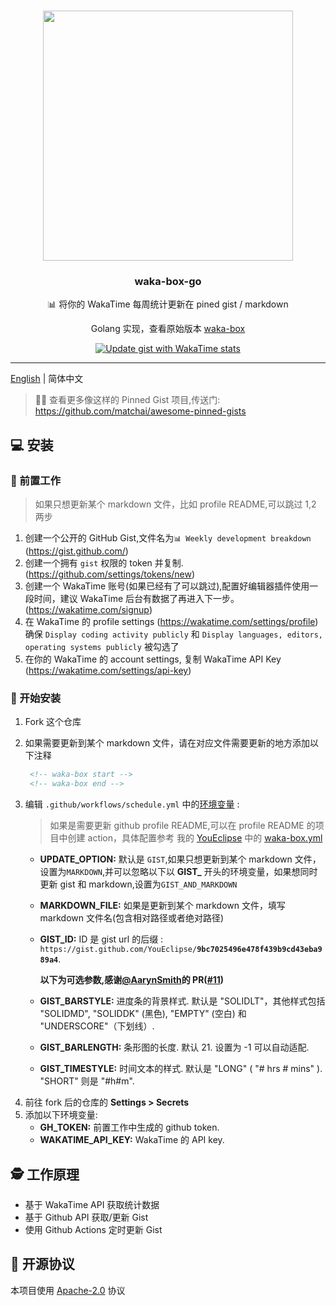 #

<p align="center">
  <img width="400" src="https://user-images.githubusercontent.com/8252317/83985147-9afb2800-a96a-11ea-9841-eec3a1f61d75.png">
  <h3 align="center">waka-box-go</h3>
  <p align="center">📊 将你的 WakaTime 每周统计更新在  pined gist / markdown  </p>
  <p align="center">  Golang 实现，查看原始版本  <a href="https://github.com/matchai/waka-box">waka-box</a>
  <p align="center">
    <a href="https://github.com/YouEclipse/waka-box-go/workflows/Update%20gist%20with%20WakaTime%20stats/badge.svg?branch=master"><img src="https://github.com/YouEclipse/waka-box-go/workflows/Update%20gist%20with%20WakaTime%20stats/badge.svg?branch=master" alt="Update gist with WakaTime stats"></a>
  </p>
</p>

---

[English](./README.md) | 简体中文

> 📌✨ 查看更多像这样的 Pinned Gist 项目,传送门: https://github.com/matchai/awesome-pinned-gists

## 💻 安装

### 🎒 前置工作

> 如果只想更新某个 markdown 文件，比如 profile README,可以跳过 1,2 两步

1. 创建一个公开的 GitHub Gist,文件名为`📊 Weekly development breakdown` (https://gist.github.com/)
1. 创建一个拥有 `gist` 权限的 token 并复制. (https://github.com/settings/tokens/new)
1. 创建一个 WakaTime 账号(如果已经有了可以跳过),配置好编辑器插件使用一段时间，建议 WakaTime 后台有数据了再进入下一步。 (https://wakatime.com/signup)
1. 在 WakaTime 的 profile settings (https://wakatime.com/settings/profile) 确保 `Display coding activity publicly` 和 `Display languages, editors, operating systems publicly` 被勾选了
1. 在你的 WakaTime 的 account settings, 复制 WakaTime API Key (https://wakatime.com/settings/api-key)

### 🚀 开始安装

1. Fork 这个仓库
2. 如果需要更新到某个 markdown 文件，请在对应文件需要更新的地方添加以下注释

   ```markdown
    <!-- waka-box start -->
    <!-- waka-box end -->
   ```

3. 编辑 `.github/workflows/schedule.yml` 中的[环境变量](https://github.com/YouEclipse/waka-box-go/actions/runs/126970182/workflow#L17-L19) :

   > 如果是需要更新 github profile README,可以在 profile README 的项目中创建 action，具体配置参考 我的 [YouEclipse](https://github.com/YouEclipse/YouEclipse) 中的 [waka-box.yml](https://github.com/YouEclipse/YouEclipse/blob/master/.github/workflows/waka-box.yml)

   - **UPDATE_OPTION:** 默认是 `GIST`,如果只想更新到某个 markdown 文件，设置为`MARKDOWN`,并可以忽略以下以 **GIST\_** 开头的环境变量，如果想同时更新 gist 和 markdown,设置为`GIST_AND_MARKDOWN`
   - **MARKDOWN_FILE:** 如果是更新到某个 markdown 文件，填写 markdown 文件名(包含相对路径或者绝对路径)
   - **GIST_ID:** ID 是 gist url 的后缀 : `https://gist.github.com/YouEclipse/`**`9bc7025496e478f439b9cd43eba989a4`**.

     **以下为可选参数,感谢[@AarynSmith](https://github.com/AarynSmith)的 PR([#11](https://github.com/YouEclipse/waka-box-go/pull/11))**

   - **GIST_BARSTYLE:** 进度条的背景样式. 默认是 "SOLIDLT"，其他样式包括 "SOLIDMD", "SOLIDDK" (黑色), "EMPTY" (空白) 和 "UNDERSCORE"（下划线）.
   - **GIST_BARLENGTH:** 条形图的长度. 默认 21. 设置为 -1 可以自动适配.
   - **GIST_TIMESTYLE:** 时间文本的样式. 默认是 "LONG" ( "# hrs # mins" ). "SHORT" 则是 "#h#m".

4) 前往 fork 后的仓库的 **Settings > Secrets**
5) 添加以下环境变量:
   - **GH_TOKEN:** 前置工作中生成的 github token.
   - **WAKATIME_API_KEY:** WakaTime 的 API key.

## 🕵️ 工作原理

- 基于 WakaTime API 获取统计数据
- 基于 Github API 获取/更新 Gist
- 使用 Github Actions 定时更新 Gist

## 📄 开源协议

本项目使用 [Apache-2.0](./LICENSE) 协议
